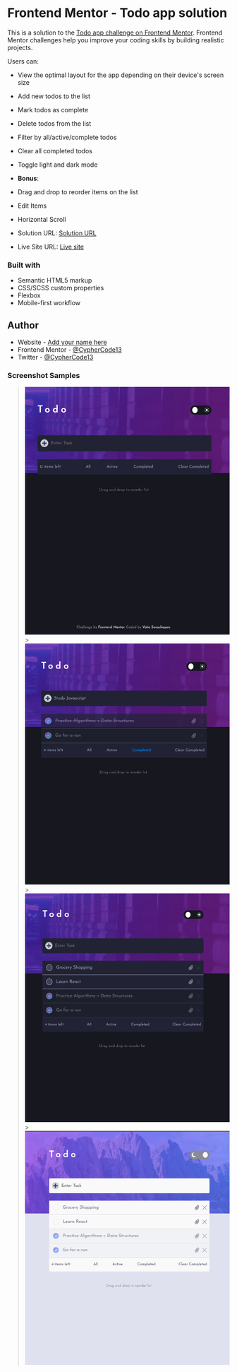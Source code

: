 # Frontend Mentor - Todo app solution

This is a solution to the [Todo app challenge on Frontend Mentor](https://www.frontendmentor.io/challenges/todo-app-Su1_KokOW). Frontend Mentor challenges help you improve your coding skills by building realistic projects.

Users can:

- View the optimal layout for the app depending on their device's screen size
- Add new todos to the list
- Mark todos as complete
- Delete todos from the list
- Filter by all/active/complete todos
- Clear all completed todos
- Toggle light and dark mode

- **Bonus**:
- Drag and drop to reorder items on the list
- Edit Items
- Horizontal Scroll

- Solution URL: [Solution URL](https://www.frontendmentor.io/solutions/todo-app-B8ap3dmjR)
- Live Site URL: [Live site](https://vahe-sevachyan.github.io/Todo-App/)

### Built with

- Semantic HTML5 markup
- CSS/SCSS custom properties
- Flexbox
- Mobile-first workflow

## Author

- Website - [Add your name here](https://www.your-site.com)
- Frontend Mentor - [@CypherCode13](https://www.frontendmentor.io/profile/CypherCode13)
- Twitter - [@CypherCode13](https://www.twitter.com/CypherCode13)

### Screenshot Samples

> ![](screenshots/sample-4.png?raw=true) >![](screenshots/sample-1.png?raw=true) > ![](screenshots/sample-2.png?raw=true) > ![](screenshots/sample-3.png?raw=true)
